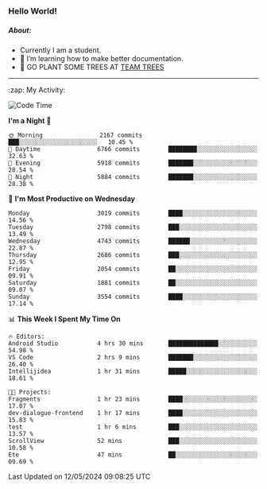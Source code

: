 ### Hello World!

##### About:
- Currently I am a student.
- 🌱 I’m learning how to make better documentation.
- 🌱 GO PLANT SOME TREES AT [TEAM TREES](https://teamtrees.org/)

---
  <summary>:zap: My Activity:</summary>
  
<!--START_SECTION:waka-->
![Code Time](http://img.shields.io/badge/Code%20Time-1%2C376%20hrs%2041%20mins-blue)

**I'm a Night 🦉** 

```text
🌞 Morning                2167 commits        ███░░░░░░░░░░░░░░░░░░░░░░   10.45 % 
🌆 Daytime                6766 commits        ████████░░░░░░░░░░░░░░░░░   32.63 % 
🌃 Evening                5918 commits        ███████░░░░░░░░░░░░░░░░░░   28.54 % 
🌙 Night                  5884 commits        ███████░░░░░░░░░░░░░░░░░░   28.38 % 
```
📅 **I'm Most Productive on Wednesday** 

```text
Monday                   3019 commits        ████░░░░░░░░░░░░░░░░░░░░░   14.56 % 
Tuesday                  2798 commits        ███░░░░░░░░░░░░░░░░░░░░░░   13.49 % 
Wednesday                4743 commits        ██████░░░░░░░░░░░░░░░░░░░   22.87 % 
Thursday                 2686 commits        ███░░░░░░░░░░░░░░░░░░░░░░   12.95 % 
Friday                   2054 commits        ██░░░░░░░░░░░░░░░░░░░░░░░   09.91 % 
Saturday                 1881 commits        ██░░░░░░░░░░░░░░░░░░░░░░░   09.07 % 
Sunday                   3554 commits        ████░░░░░░░░░░░░░░░░░░░░░   17.14 % 
```


📊 **This Week I Spent My Time On** 

```text
🔥 Editors: 
Android Studio           4 hrs 30 mins       ██████████████░░░░░░░░░░░   54.98 % 
VS Code                  2 hrs 9 mins        ███████░░░░░░░░░░░░░░░░░░   26.40 % 
Intellijidea             1 hr 31 mins        █████░░░░░░░░░░░░░░░░░░░░   18.61 % 

🐱‍💻 Projects: 
Fragments                1 hr 23 mins        ████░░░░░░░░░░░░░░░░░░░░░   17.07 % 
dev-dialogue-frontend    1 hr 17 mins        ████░░░░░░░░░░░░░░░░░░░░░   15.83 % 
test                     1 hr 6 mins         ███░░░░░░░░░░░░░░░░░░░░░░   13.57 % 
ScrollView               52 mins             ███░░░░░░░░░░░░░░░░░░░░░░   10.58 % 
Ete                      47 mins             ██░░░░░░░░░░░░░░░░░░░░░░░   09.69 % 
```


 Last Updated on 12/05/2024 09:08:25 UTC
<!--END_SECTION:waka-->
